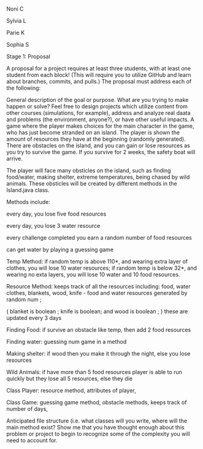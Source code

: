 Noni C

Sylvia L

Parie K

Sophia S

Stage 1: Proposal

A proposal for a project requires at least three students, with at least one student from each block! (This will require you to utilize GitHub and learn about branches, commits, and pulls.) The proposal must address each of the following:

 General description of the goal or purpose. What are you trying to make happen or solve? Feel free to design projects which utilize content from other courses (simulations, for example), address and analyze real daata and problems (the environment, anyone?), or have other useful impacts.
A game where the player makes choices for the main character in the game, who has just become stranded on an island. The player is shown the amount of resources they have at the beginning (randomly generated). There are obstacles on the island, and you can gain or lose resources as you try to survive the game. If you survive for 2 weeks, the safety boat will arrive.

The player will face many obsticles on the island, such as finding food/water, making shelter, extreme temperatures, being chased by wild animals. These obsticles will be created by different methods in the Island.java class.

Methods include:

every day, you lose five food resources

every day, you lose 3 water resource

every challenge completed you earn a random number of food resources

can get water by playing a guessing game

Temp Method: if random temp is above 110*, and wearing extra layer of clothes, you will lose 10 water resources; if random temp is below 32*, and wearing no exta layers, you will lose 10 water and 10 food resources.

Resource Method: keeps track of all the resources including: food, water clothes, blankets, wood, knife - food and water resources generated by random num ;

( blanket is boolean ; knife is boolean; and wood is boolean ; ) these are updated every 3 days

Finding Food: if survive an obstacle like temp, then add 2 food resources

Finding water: guessing num game in a method

Making shelter: if wood then you make it through the night, else you lose resources

Wild Animals: if have more than 5 food resources player is able to run quickly but they lose all 5 resources, else they die

Class Player: resource method, attributes of player,

Class Game: guessing game method, obstacle methods, keeps track of number of days,

 Anticipated file structure (i.e. what classes will you write, where will the main method exist? Show me that you have thought enough about this problem or project to begin to recognize some of the complexity you will need to account for.
